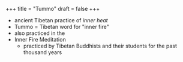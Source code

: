 +++
title = "Tummo"
draft = false
+++

-   ancient Tibetan practice of _inner heat_
-   Tummo = Tibetan word for "inner fire"
-   also practiced in the
-   Inner Fire Meditation
    -   practiced by Tibetan Buddhists and their students for the past thousand years